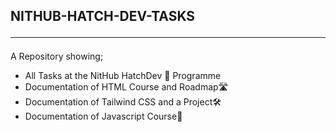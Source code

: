 ## NITHUB-HATCH-DEV-TASKS <hr>
A Repository showing;
* All Tasks at the NitHub HatchDev 🐣 Programme
* Documentation of HTML Course and Roadmap🛣️
* Documentation of Tailwind CSS and a Project🛠️
* Documentation of Javascript Course📝
